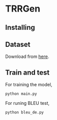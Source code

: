 # TRRGen

## Installing


## Dataset
Download from [here](https://drive.google.com/file/d/1Ycl7AW5jhYHMyPqJT8KimAgdFz8hitjK/view?usp=sharing).

## Train and test
For training the model,
```
python main.py
```
For runing BLEU test,
```
python bleu_de.py
```

